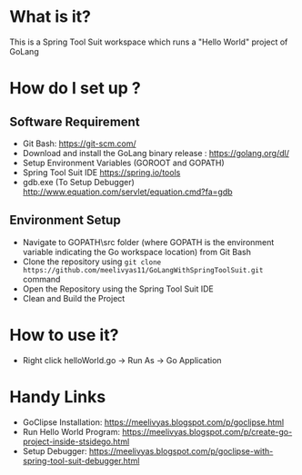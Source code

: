 # What is it?
This is a Spring Tool Suit workspace which runs a "Hello World" project of GoLang

# How do I set up ?
## Software Requirement
- Git Bash: https://git-scm.com/
- Download and install the GoLang binary release : <https://golang.org/dl/>
- Setup Environment Variables (GOROOT and GOPATH)
- Spring Tool Suit IDE <https://spring.io/tools>
- gdb.exe (To Setup Debugger) <http://www.equation.com/servlet/equation.cmd?fa=gdb>

## Environment Setup
- Navigate to GOPATH\src folder (where GOPATH is the environment variable indicating the Go workspace location) from Git Bash 
- Clone the repository using `git clone https://github.com/meelivyas11/GoLangWithSpringToolSuit.git` command
- Open the Repository using the Spring Tool Suit IDE
- Clean and Build the Project

# How to use it?
- Right click helloWorld.go -> Run As -> Go Application 

# Handy Links 
- GoClipse Installation: <https://meelivyas.blogspot.com/p/goclipse.html>
- Run Hello World Program: <https://meelivyas.blogspot.com/p/create-go-project-inside-stsidego.html>
- Setup Debugger: <https://meelivyas.blogspot.com/p/goclipse-with-spring-tool-suit-debugger.html>
